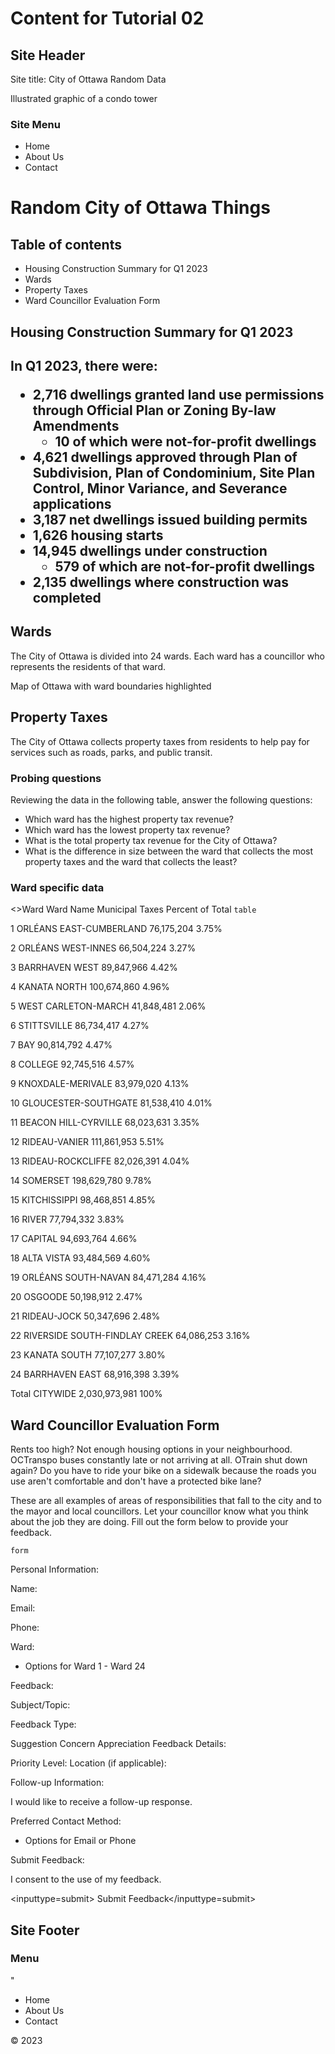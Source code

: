 # Content for Tutorial 02

<h2>Site Header</h2>

<p>Site title: City of Ottawa Random Data</p>

<img>Illustrated graphic of a condo tower</img>

<h3>Site Menu</h3>

- Home
- About Us
- Contact

<h1>Random City of Ottawa Things</h1>

<h2>Table of contents</h2>

- Housing Construction Summary for Q1 2023
- Wards
- Property Taxes
- Ward Councillor Evaluation Form

<h2>Housing Construction Summary for Q1 2023<h2>

<p>In Q1 2023, there were:</p>

- 2,716 dwellings granted land use permissions through Official Plan or Zoning By-law Amendments
  - 10 of which were not-for-profit dwellings
- 4,621 dwellings approved through Plan of Subdivision, Plan of Condominium, Site Plan Control, Minor Variance, and Severance applications
- 3,187 net dwellings issued building permits
- 1,626 housing starts
- 14,945 dwellings under construction
  - 579 of which are not-for-profit dwellings
- 2,135 dwellings where construction was completed

<h2>Wards</h2>

<p>The City of Ottawa is divided into 24 wards. Each ward has a councillor who represents the residents of that ward.</p>

<img>Map of Ottawa with ward boundaries highlighted</img>

<h2>Property Taxes</h2>

<p>The City of Ottawa collects property taxes from residents to help pay for services such as roads, parks, and public transit.</p>

<h3>Probing questions</h3>

<p>Reviewing the data in the following table, answer the following questions:</p>

- Which ward has the highest property tax revenue?
- Which ward has the lowest property tax revenue?
- What is the total property tax revenue for the City of Ottawa?
- What is the difference in size between the ward that collects the most property taxes and the ward that collects the least?

<h3>Ward specific data</h3>

<>Ward Ward Name Municipal Taxes Percent of Total `table`

1 ORLÉANS EAST-CUMBERLAND 76,175,204 3.75%

2 ORLÉANS WEST-INNES 66,504,224 3.27%

3 BARRHAVEN WEST 89,847,966 4.42%

4 KANATA NORTH 100,674,860 4.96%

5 WEST CARLETON-MARCH 41,848,481 2.06%

6 STITTSVILLE 86,734,417 4.27%

7 BAY 90,814,792 4.47%

8 COLLEGE 92,745,516 4.57%

9 KNOXDALE-MERIVALE 83,979,020 4.13%

10 GLOUCESTER-SOUTHGATE 81,538,410 4.01%

11 BEACON HILL-CYRVILLE 68,023,631 3.35%

12 RIDEAU-VANIER 111,861,953 5.51%

13 RIDEAU-ROCKCLIFFE 82,026,391 4.04%

14 SOMERSET 198,629,780 9.78%

15 KITCHISSIPPI 98,468,851 4.85%

16 RIVER 77,794,332 3.83%

17 CAPITAL 94,693,764 4.66%

18 ALTA VISTA 93,484,569 4.60%

19 ORLÉANS SOUTH-NAVAN 84,471,284 4.16%

20 OSGOODE 50,198,912 2.47%

21 RIDEAU-JOCK 50,347,696 2.48%

22 RIVERSIDE SOUTH-FINDLAY CREEK 64,086,253 3.16%

23 KANATA SOUTH 77,107,277 3.80%

24 BARRHAVEN EAST 68,916,398 3.39%

Total CITYWIDE 2,030,973,981 100%

<h2>Ward Councillor Evaluation Form</h2>

<p>Rents too high? Not enough housing options in your neighbourhood. OCTranspo buses constantly late or not arriving at all. OTrain shut down again? Do you have to ride your bike on a sidewalk because the roads you use aren't comfortable and don't have a protected bike lane?</p>

<p>These are all examples of areas of responsibilities that fall to the city and to the mayor and local councillors. Let your councillor know what you think about the job they are doing. Fill out the form below to provide your feedback.</p>

`form`

Personal Information:

Name:

Email:

Phone:

Ward:

- Options for Ward 1 - Ward 24

Feedback:

Subject/Topic:

Feedback Type:

Suggestion Concern Appreciation Feedback Details:

Priority Level: Location (if applicable):

Follow-up Information:

I would like to receive a follow-up response.

Preferred Contact Method:

- Options for Email or Phone

Submit Feedback:

I consent to the use of my feedback.

<inputtype=submit> Submit Feedback</inputtype=submit>

<h2>Site Footer</h2>

<h3>Menu</h3>"

- Home
- About Us
- Contact

© 2023
